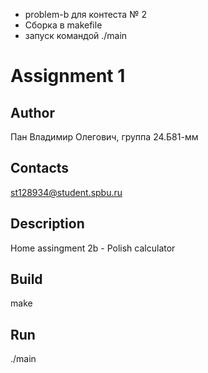 - problem-b для контеста № 2
- Сборка в makefile
- запуск командой ./main
  
# Assignment 1
## Author
Пан Владимир Олегович, группа 24.Б81-мм
## Contacts
st128934@student.spbu.ru
## Description
Home assingment 2b - Polish calculator
## Build
make
## Run 
./main
